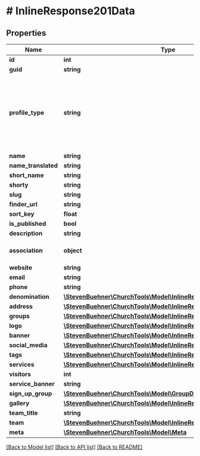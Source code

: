 # # InlineResponse201Data

## Properties

Name | Type | Description | Notes
------------ | ------------- | ------------- | -------------
**id** | **int** |  |
**guid** | **string** |  |
**profile_type** | **string** | church: Church profile for this installation; campus: one specific campus profile |
**name** | **string** |  |
**name_translated** | **string** |  |
**short_name** | **string** |  |
**shorty** | **string** |  |
**slug** | **string** |  |
**finder_url** | **string** |  |
**sort_key** | **float** |  |
**is_published** | **bool** |  |
**description** | **string** |  |
**association** | **object** | Will be the same for all profiles. | [optional]
**website** | **string** |  |
**email** | **string** |  |
**phone** | **string** |  |
**denomination** | [**\StevenBuehner\ChurchTools\Model\InlineResponse2002Denomination**](InlineResponse2002Denomination.md) |  |
**address** | [**\StevenBuehner\ChurchTools\Model\InlineResponse2002Address**](InlineResponse2002Address.md) |  |
**groups** | [**\StevenBuehner\ChurchTools\Model\InlineResponse2002Groups[]**](InlineResponse2002Groups.md) |  |
**logo** | [**\StevenBuehner\ChurchTools\Model\InlineResponse2002Logo**](InlineResponse2002Logo.md) |  |
**banner** | [**\StevenBuehner\ChurchTools\Model\InlineResponse2002Logo**](InlineResponse2002Logo.md) |  |
**social_media** | [**\StevenBuehner\ChurchTools\Model\InlineResponse2002SocialMedia**](InlineResponse2002SocialMedia.md) |  |
**tags** | [**\StevenBuehner\ChurchTools\Model\InlineResponse2002Tags[]**](InlineResponse2002Tags.md) |  |
**services** | [**\StevenBuehner\ChurchTools\Model\InlineResponse2002Services[]**](InlineResponse2002Services.md) |  |
**visitors** | **int** |  |
**service_banner** | **string** |  |
**sign_up_group** | [**\StevenBuehner\ChurchTools\Model\GroupDomainObject1**](GroupDomainObject1.md) |  | [optional]
**gallery** | [**\StevenBuehner\ChurchTools\Model\InlineResponse2002Logo[]**](InlineResponse2002Logo.md) |  |
**team_title** | **string** |  |
**team** | [**\StevenBuehner\ChurchTools\Model\InlineResponse2002Team[]**](InlineResponse2002Team.md) |  |
**meta** | [**\StevenBuehner\ChurchTools\Model\Meta**](Meta.md) |  |

[[Back to Model list]](../../README.md#models) [[Back to API list]](../../README.md#endpoints) [[Back to README]](../../README.md)
